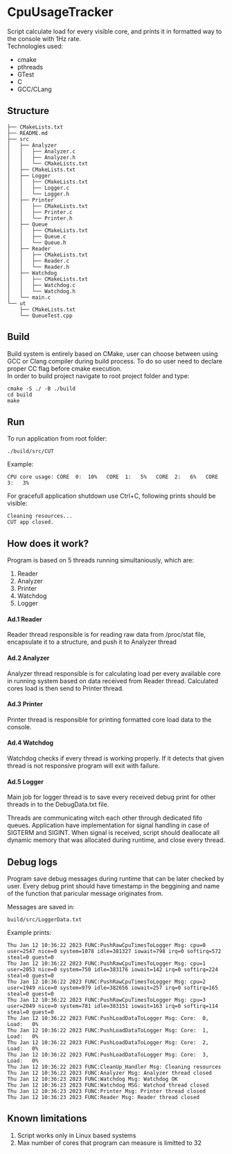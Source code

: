# CpuUsageTracker
Script calculate load for every visible core, and prints it in formatted way to the console with 1Hz rate. \
Technologies used:
- cmake
- pthreads
- GTest
- C
- GCC/CLang

## Structure
```
├── CMakeLists.txt
├── README.md
├── src
│   ├── Analyzer
│   │   ├── Analyzer.c
│   │   ├── Analyzer.h
│   │   └── CMakeLists.txt
│   ├── CMakeLists.txt
│   ├── Logger
│   │   ├── CMakeLists.txt
│   │   ├── Logger.c
│   │   └── Logger.h
│   ├── Printer
│   │   ├── CMakeLists.txt
│   │   ├── Printer.c
│   │   └── Printer.h
│   ├── Queue
│   │   ├── CMakeLists.txt
│   │   ├── Queue.c
│   │   └── Queue.h
│   ├── Reader
│   │   ├── CMakeLists.txt
│   │   ├── Reader.c
│   │   └── Reader.h
│   ├── Watchdog
│   │   ├── CMakeLists.txt
│   │   ├── Watchdog.c
│   │   └── Watchdog.h
│   └── main.c
└── ut
    ├── CMakeLists.txt
    └── QueueTest.cpp
```

## Build
Build system is entirely based on CMake, user can choose between using GCC or Clang compiler during build process. To do so user need to declare proper CC flag before cmake execution. \
In order to build project navigate to root project folder and type:

```
cmake -S ./ -B ./build
cd build
make
```

## Run
To run application from root folder:
```
./build/src/CUT
```
Example:
```
CPU core usage: CORE  0:  10%   CORE  1:   5%   CORE  2:   6%   CORE  3:   3%
```

For gracefull application shutdown use Ctrl+C, following prints should be visible:
```
Cleaning resources...
CUT app closed. 
```

## How does it work?
Program is based on 5 threads running simultaniously, which are:
1.  Reader
2.  Analyzer
3.  Printer
4.  Watchdog
5.  Logger

#### Ad.1 Reader
Reader thread responsible is for reading raw data from /proc/stat file, encapsulate it to a structure, and push it to Analyzer thread

#### Ad.2 Analyzer
Analyzer thread responsible is for calculating load per every available core in running system based on data received from Reader thread. Calculated cores load is then send to Printer thread.

#### Ad.3 Printer
Printer thread is responsible for printing formatted core load data to the console.

#### Ad.4 Watchdog
Watchdog checks if every thread is working properly. If it detects that given thread is not responsive program will exit with failure.

#### Ad.5 Logger
Main job for logger thread is to save every received debug print for other threads in to the DebugData.txt file.


Threads are communicating witch each other through dedicated fifo queues.
Application have implementation for signal handling in case of SIGTERM and SIGINT. When signal is received, script should deallocate all dynamic memory that was allocated during runtime, and close every thread.  


## Debug logs
Program save debug messages during runtime that can be later checked by user. Every debug print should have timestamp in the beggining and name of the function that paricular message originates from.

Messages are saved in:
```
build/src/LoggerData.txt
```

Example prints:
```
Thu Jan 12 10:36:22 2023 FUNC:PushRawCpuTimesToLogger Msg: cpu=0 user=2547 nice=0 system=1078 idle=381327 iowait=798 irq=0 softirq=572 steal=0 guest=0
Thu Jan 12 10:36:22 2023 FUNC:PushRawCpuTimesToLogger Msg: cpu=1 user=2053 nice=0 system=750 idle=383176 iowait=142 irq=0 softirq=224 steal=0 guest=0
Thu Jan 12 10:36:22 2023 FUNC:PushRawCpuTimesToLogger Msg: cpu=2 user=1949 nice=0 system=979 idle=382656 iowait=257 irq=0 softirq=165 steal=0 guest=0
Thu Jan 12 10:36:22 2023 FUNC:PushRawCpuTimesToLogger Msg: cpu=3 user=2049 nice=0 system=781 idle=383151 iowait=163 irq=0 softirq=114 steal=0 guest=0
Thu Jan 12 10:36:22 2023 FUNC:PushLoadDataToLogger Msg: Core:  0, Load:   0%
Thu Jan 12 10:36:22 2023 FUNC:PushLoadDataToLogger Msg: Core:  1, Load:   0%
Thu Jan 12 10:36:22 2023 FUNC:PushLoadDataToLogger Msg: Core:  2, Load:   0%
Thu Jan 12 10:36:22 2023 FUNC:PushLoadDataToLogger Msg: Core:  3, Load:   0%
Thu Jan 12 10:36:22 2023 FUNC:CleanUp_Handler Msg: Cleaning resources
Thu Jan 12 10:36:22 2023 FUNC:Analyzer Msg: Analyzer thread closed
Thu Jan 12 10:36:23 2023 FUNC:Watchdog Msg: Watchdog OK
Thu Jan 12 10:36:23 2023 FUNC:Watchdog MSG: Watchod thread closed
Thu Jan 12 10:36:23 2023 FUNC:Printer Msg: Printer thread closed
Thu Jan 12 10:36:23 2023 FUNC:Reader Msg: Reader thread closed
```
## Known limitations
1. Script works only in Linux based systems
2. Max number of cores that program can measure is limitted to 32